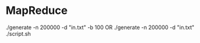 # MapReduce
./generate -n 200000 -d "in.txt" -b 100  OR ./generate -n 200000 -d "in.txt"
./script.sh
